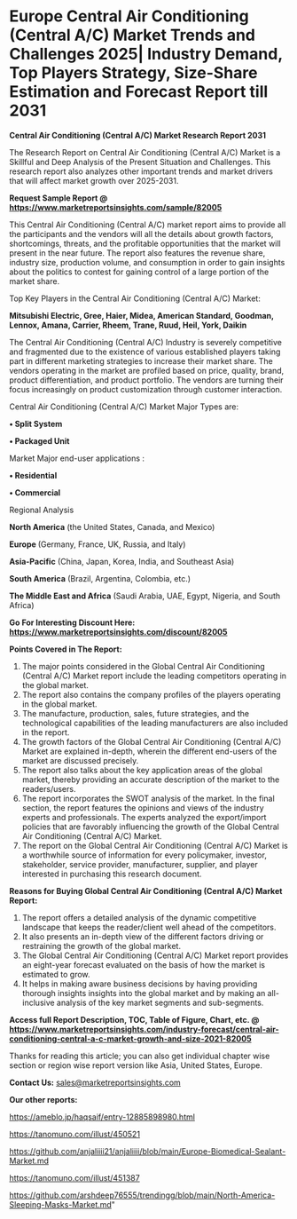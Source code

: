 # Europe Central Air Conditioning (Central A/C) Market Trends and Challenges 2025| Industry Demand, Top Players Strategy, Size-Share Estimation and Forecast Report till 2031

<strong>Central Air Conditioning (Central A/C) Market Research Report 2031</strong>

The Research Report on Central Air Conditioning (Central A/C) Market is a Skillful and Deep Analysis of the Present Situation and Challenges. This research report also analyzes other important trends and market drivers that will affect market growth over 2025-2031.

<strong>Request Sample Report @ <a href=https://www.marketreportsinsights.com/sample/82005>https://www.marketreportsinsights.com/sample/82005</a></strong>

This Central Air Conditioning (Central A/C) market report aims to provide all the participants and the vendors will all the details about growth factors, shortcomings, threats, and the profitable opportunities that the market will present in the near future. The report also features the revenue share, industry size, production volume, and consumption in order to gain insights about the politics to contest for gaining control of a large portion of the market share.

Top Key Players in the Central Air Conditioning (Central A/C) Market:

<strong>Mitsubishi Electric, Gree, Haier, Midea, American Standard, Goodman, Lennox, Amana, Carrier, Rheem, Trane, Ruud, Heil, York, Daikin</strong>

The Central Air Conditioning (Central A/C) Industry is severely competitive and fragmented due to the existence of various established players taking part in different marketing strategies to increase their market share. The vendors operating in the market are profiled based on price, quality, brand, product differentiation, and product portfolio. The vendors are turning their focus increasingly on product customization through customer interaction.

Central Air Conditioning (Central A/C) Market Major Types are:

<strong>• Split System

• Packaged Unit</strong>

Market Major end-user applications :

<strong>• Residential

• Commercial</strong>

Regional Analysis

</u><strong><b>North America</b></strong> (the United States, Canada, and Mexico)

<strong><b>Europe </b></strong>(Germany, France, UK, Russia, and Italy)

<strong><b>Asia-Pacific</b></strong> (China, Japan, Korea, India, and Southeast Asia)

<strong><b>South America</b></strong> (Brazil, Argentina, Colombia, etc.)

<strong><b>The Middle East and Africa</b></strong> (Saudi Arabia, UAE, Egypt, Nigeria, and South Africa)

<strong>Go For Interesting Discount Here: <a href=https://www.marketreportsinsights.com/discount/82005>https://www.marketreportsinsights.com/discount/82005</a></strong>

<strong>Points Covered in The Report:</strong>
<ol>
  <li>The major points considered in the Global Central Air Conditioning (Central A/C) Market report include the leading competitors operating in the global market.</li>
  <li>The report also contains the company profiles of the players operating in the global market.</li>
  <li>The manufacture, production, sales, future strategies, and the technological capabilities of the leading manufacturers are also included in the report.</li>
  <li>The growth factors of the Global Central Air Conditioning (Central A/C) Market are explained in-depth, wherein the different end-users of the market are discussed precisely.</li>
  <li>The report also talks about the key application areas of the global market, thereby providing an accurate description of the market to the readers/users.</li>
  <li>The report incorporates the SWOT analysis of the market. In the final section, the report features the opinions and views of the industry experts and professionals. The experts analyzed the export/import policies that are favorably influencing the growth of the Global Central Air Conditioning (Central A/C) Market.</li>
  <li>The report on the Global Central Air Conditioning (Central A/C) Market is a worthwhile source of information for every policymaker, investor, stakeholder, service provider, manufacturer, supplier, and player interested in purchasing this research document.</li>
</ol>
<strong>Reasons for Buying Global Central Air Conditioning (Central A/C) Market Report:</strong>

<ol>
  <li>The report offers a detailed analysis of the dynamic competitive landscape that keeps the reader/client well ahead of the competitors.</li>
  <li>It also presents an in-depth view of the different factors driving or restraining the growth of the global market.</li>
  <li>The Global Central Air Conditioning (Central A/C) Market report provides an eight-year forecast evaluated on the basis of how the market is estimated to grow.</li>
  <li>It helps in making aware business decisions by having providing thorough insights insights into the global market and by making an all-inclusive analysis of the key market segments and sub-segments.</li>
</ol>
<strong>Access full Report Description, TOC, Table of Figure, Chart, etc. @ <a href=https://www.marketreportsinsights.com/industry-forecast/central-air-conditioning-central-a-c-market-growth-and-size-2021-82005>https://www.marketreportsinsights.com/industry-forecast/central-air-conditioning-central-a-c-market-growth-and-size-2021-82005</a></strong>


Thanks for reading this article; you can also get individual chapter wise section or region wise report version like Asia, United States, Europe.

<strong>Contact Us:</strong>
sales@marketreportsinsights.com

<strong>Our other reports:</strong>

<a href=https://ameblo.jp/haqsaif/entry-12885898980.html>https://ameblo.jp/haqsaif/entry-12885898980.html</a>

<a href=https://tanomuno.com/illust/450521>https://tanomuno.com/illust/450521</a>

<a href=https://github.com/anjaliiii21/anjaliiii/blob/main/Europe-Biomedical-Sealant-Market.md>https://github.com/anjaliiii21/anjaliiii/blob/main/Europe-Biomedical-Sealant-Market.md</a>

<a href=https://tanomuno.com/illust/451387>https://tanomuno.com/illust/451387</a>

<a href=https://github.com/arshdeep76555/trendingg/blob/main/North-America-Sleeping-Masks-Market.md>https://github.com/arshdeep76555/trendingg/blob/main/North-America-Sleeping-Masks-Market.md</a>"
